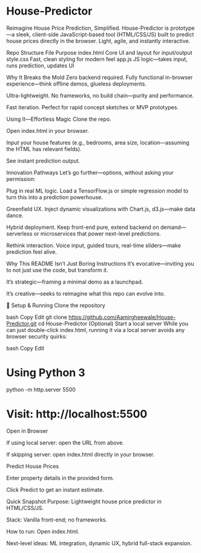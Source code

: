# House-Predictor

Reimagine House Price Prediction, Simplified.
House-Predictor is prototype—a sleek, client-side JavaScript-based tool (HTML/CSS/JS) built to predict house prices directly in the browser. Light, agile, and instantly interactive.

Repo Structure
File	Purpose
index.html	Core UI and layout for input/output
style.css	Fast, clean styling for modern feel
app.js	JS logic—takes input, runs prediction, updates UI

Why It Breaks the Mold
Zero backend required. Fully functional in-browser experience—think offline demos, glueless deployments.

Ultra-lightweight. No frameworks, no build chain—purity and performance.

Fast iteration. Perfect for rapid concept sketches or MVP prototypes.

Using It—Effortless Magic
Clone the repo.

Open index.html in your browser.

Input your house features (e.g., bedrooms, area size, location—assuming the HTML has relevant fields).

See instant prediction output.

Innovation Pathways
Let’s go further—options, without asking your permission:

Plug in real ML logic. Load a TensorFlow.js or simple regression model to turn this into a prediction powerhouse.

Greenfield UX. Inject dynamic visualizations with Chart.js, d3.js—make data dance.

Hybrid deployment. Keep front-end pure, extend backend on demand—serverless or microservices that power next-level predictions.

Rethink interaction. Voice input, guided tours, real-time sliders—make prediction feel alive.

Why This README Isn’t Just Boring Instructions
It’s evocative—inviting you to not just use the code, but transform it.

It’s strategic—framing a minimal demo as a launchpad.

It’s creative—seeks to reimagine what this repo can evolve into.

🚀 Setup & Running
Clone the repository

bash
Copy
Edit
git clone https://github.com/Aamirgheewale/House-Predictor.git
cd House-Predictor
(Optional) Start a local server
While you can just double-click index.html, running it via a local server avoids any browser security quirks:

bash
Copy
Edit
# Using Python 3
python -m http.server 5500
# Visit: http://localhost:5500
Open in Browser

If using local server: open the URL from above.

If skipping server: open index.html directly in your browser.

Predict House Prices

Enter property details in the provided form.

Click Predict to get an instant estimate.

Quick Snapshot
Purpose: Lightweight house price predictor in HTML/CSS/JS.

Stack: Vanilla front-end; no frameworks.

How to run: Open index.html.

Next-level ideas: ML integration, dynamic UX, hybrid full-stack expansion.
